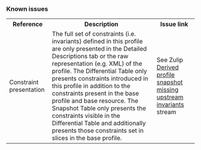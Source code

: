### Known issues
<table class="list" width="100%">
<tbody>
  <tr>
    <th>Reference</th>
    <th>Description</th>
    <th>Issue link</th>
  </tr>
   <tr>
     <td>Constraint presentation</td>
     <td>The full set of constraints (i.e. invariants) defined in this profile are only presented in the Detailed Descriptions tab or the raw representation (e.g. XML) of the profile. The Differential Table only presents constraints introduced in this profile in addition to the constraints present in the base profile and base resource. The Snapshot Table only presents the constraints visible in the Differential Table and additionally presents those constraints set in slices in the base profile.</td>
     <td>See Zulip <a href="https://chat.fhir.org/#narrow/stream/179252-IG-creation/topic/Derived.20profile.20snapshot.20missing.20upstream.20invariants">Derived profile snapshot missing upstream invariants</a> stream</td>
  </tr> 
 </tbody>
</table> 